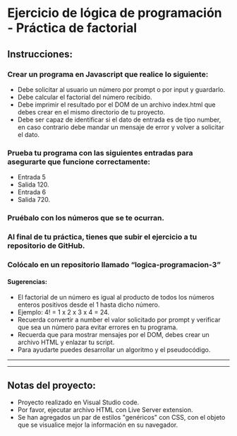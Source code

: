 # Ejercicio de lógica de programación - Práctica de factorial

## Instrucciones:

### Crear un programa en Javascript que realice lo siguiente:

- Debe solicitar al usuario un número por prompt o por input y guardarlo.
- Debe calcular el factorial del número recibido.
- Debe imprimir el resultado por el DOM de un archivo index.html que debes crear en el mismo directorio de tu proyecto.
- Debe ser capaz de identificar si el dato de entrada es de tipo number, en caso contrario debe mandar un mensaje de error y volver a solicitar el dato.
### Prueba tu programa con las siguientes entradas para asegurarte que funcione correctamente:
- Entrada 5
- Salida 120.
- Entrada 6
- Salida 720.

### Pruébalo con los números que se te ocurran.
### Al final de tu práctica, tienes que subir el ejercicio a tu repositorio de GitHub.
### Colócalo en un repositorio llamado “logica-programacion-3”
#### Sugerencias:

- El factorial de un número es igual al producto de todos los números enteros positivos desde el 1 hasta dicho número.
- Ejemplo: 4! = 1 x 2 x 3 x 4 = 24.
- Recuerda convertir a number el valor solicitado por prompt y verificar que sea un número para evitar errores en tu programa.
- Recuerda que para mostrar mensajes por el DOM, debes crear un archivo HTML y enlazar tu script.
- Para ayudarte puedes desarrollar un algoritmo y el pseudocódigo.
__________________________________________________
__________________________________________________

## Notas del proyecto: 
- Proyecto realizado en Visual Studio code.
- Por favor, ejecutar archivo HTML con Live Server extension.
- Se han agregados un par de estilos "genéricos" con CSS, con el objeto que se visualice mejor la información en su navegador.